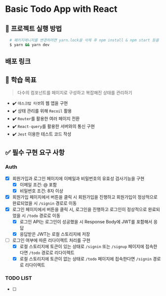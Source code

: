 # Basic Todo App with React

## 📝 프로젝트 실행 방법

```bash
  # 패키지매니저를 변경하려면 yarn.lock을 삭제 후 npm install & npm start 등을 실행한다.
  $ yarn && yarn dev
```

## 배포 링크

## 🚀 학습 목표

> 다수의 컴포넌트를 페이지로 구성하고 복잡해진 상태를 관리하기

- ✔️ `데스크탑 타겟`의 웹 앱을 구현
- ✔️ 상태 관리를 위해 `Recoil` 활용
- ✔️ `Router`를 활용한 여러 페이지 전환
- ✔️ `React-query`를 활용한 서버와의 통신 구현
- ✔️ `Jest` 이용한 테스트 코드 작성

## ✅ 필수 구현 요구 사항

### Auth

- [x] 회원가입과 로그인 페이지에 이메일과 비밀번호의 유효성 검사기능을 구현
  - [x] 이메일 조건: @ 포함
  - [x] 비밀번호 조건: 8자 이상
- [x] 회원가입 페이지에서 버튼을 클릭 시 회원가입을 진행하고 회원가입이 정상적으로 완료되었을 시 `/signin` 경로로 이동
- [x] 로그인 페이지에서 버튼을 클릭 시, 로그인을 진행하고 로그인이 정상적으로 완료되었을 시 `/todo` 경로로 이동
  - [x] 로그인 API는 로그인이 성공했을 시 Response Body에 JWT를 포함해서 응답
  - [x] 응답받은 JWT는 로컬 스토리지에 저장
- [ ] 로그인 여부에 따른 리다이렉트 처리를 구현
  - [x] 로컬 스토리지에 토큰이 있는 상태로 `/signin` 또는 `/signup` 페이지에 접속한다면 `/todo` 경로로 리다이렉트
  - [x] 로컬 스토리지에 토큰이 없는 상태로 `/todo` 페이지에 접속한다면 `/signin` 경로로 리다이렉트

### TODO LIST

- [ ]

